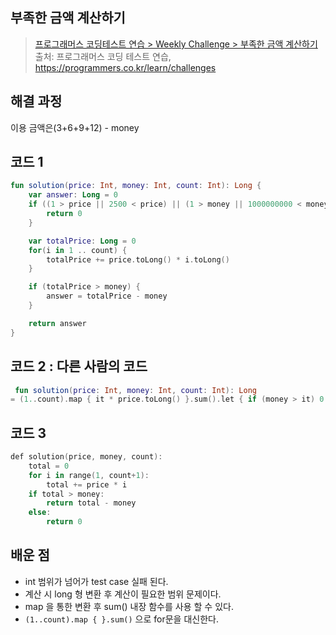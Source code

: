 ## 부족한 금액 계산하기

> [프로그래머스 코딩테스트 연습 > Weekly Challenge > 부족한 금액 계산하기](https://programmers.co.kr/learn/courses/30/lessons/82612)
> 출처: 프로그래머스 코딩 테스트 연습, https://programmers.co.kr/learn/challenges

## 해결 과정

이용 금액은(3+6+9+12) - money

## 코드 1

```kotlin
fun solution(price: Int, money: Int, count: Int): Long {
    var answer: Long = 0
    if ((1 > price || 2500 < price) || (1 > money || 1000000000 < money) || (1 > count || 2500 < count)) {
        return 0
    }

    var totalPrice: Long = 0
    for(i in 1 .. count) {
        totalPrice += price.toLong() * i.toLong()
    }

    if (totalPrice > money) {
        answer = totalPrice - money
    }

    return answer
}
```

## 코드 2 : 다른 사람의 코드

```kotlin
 fun solution(price: Int, money: Int, count: Int): Long
= (1..count).map { it * price.toLong() }.sum().let { if (money > it) 0 else it - money }
```

## 코드 3

```kotlin
def solution(price, money, count):
    total = 0
    for i in range(1, count+1):
        total += price * i
    if total > money:
        return total - money
    else:
        return 0
```

## 배운 점

- int 범위가 넘어가 test case 실패 된다.
- 계산 시 long 형 변환 후 계산이 필요한 범위 문제이다.
- map 을 통한 변환 후 sum() 내장 함수를 사용 할 수 있다.
- `(1..count).map { }.sum()` 으로 for문을 대신한다.

